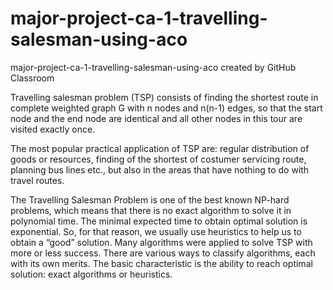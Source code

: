 # major-project-ca-1-travelling-salesman-using-aco
major-project-ca-1-travelling-salesman-using-aco created by GitHub Classroom

Travelling salesman problem (TSP) consists of finding the shortest route in complete weighted graph G with n nodes 
and n(n-1) edges, so that the start node and the end node are identical and all other nodes in this tour are visited exactly once. 

The most popular practical application of TSP are:
regular distribution of goods or resources, finding of the shortest of costumer servicing route, planning bus lines etc., 
but also in the areas that have nothing to do with travel routes.

The Travelling Salesman Problem is one of the best known NP-hard problems, which means that there is no exact algorithm 
to solve it in polynomial time. The minimal expected time to obtain optimal solution is exponential. So, for that reason, we
usually use heuristics to help us to obtain a “good” solution. Many algorithms were applied to solve TSP with more or less success.
There are various ways to classify algorithms, each with its own merits. The basic characteristic is the ability to reach optimal 
solution: exact algorithms or heuristics.

